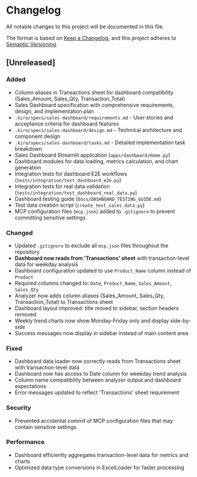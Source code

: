 # Changelog

All notable changes to this project will be documented in this file.

The format is based on [Keep a Changelog](https://keepachangelog.com/en/1.0.0/),
and this project adheres to [Semantic Versioning](https://semver.org/spec/v2.0.0.html).

## [Unreleased]

### Added

- Column aliases in Transactions sheet for dashboard compatibility (Sales_Amount, Sales_Qty, Transaction_Total)
- Sales Dashboard specification with comprehensive requirements, design, and implementation plan
- `.kiro/specs/sales-dashboard/requirements.md` - User stories and acceptance criteria for dashboard features
- `.kiro/specs/sales-dashboard/design.md` - Technical architecture and component design
- `.kiro/specs/sales-dashboard/tasks.md` - Detailed implementation task breakdown
- Sales Dashboard Streamlit application (`apps/dashboard/Home.py`)
- Dashboard modules for data loading, metrics calculation, and chart generation
- Integration tests for dashboard E2E workflows (`tests/integration/test_dashboard_e2e.py`)
- Integration tests for real data validation (`tests/integration/test_dashboard_real_data.py`)
- Dashboard testing guide (`docs/DASHBOARD_TESTING_GUIDE.md`)
- Test data creation script (`create_test_sales_data.py`)
- MCP configuration files (`mcp.json`) added to `.gitignore` to prevent committing sensitive settings

### Changed

- Updated `.gitignore` to exclude all `mcp.json` files throughout the repository
- **Dashboard now reads from 'Transactions' sheet** with transaction-level data for weekday analysis
- Dashboard configuration updated to use `Product_Name` column instead of `Product`
- Required columns changed to: `Date`, `Product_Name`, `Sales_Amount`, `Sales_Qty`
- Analyzer now adds column aliases (Sales_Amount, Sales_Qty, Transaction_Total) to Transactions sheet
- Dashboard layout improved: title moved to sidebar, section headers removed
- Weekly trend charts now show Monday-Friday only and display side-by-side
- Success messages now display in sidebar instead of main content area

### Fixed

- Dashboard data loader now correctly reads from Transactions sheet with transaction-level data
- Dashboard now has access to Date column for weekday trend analysis
- Column name compatibility between analyzer output and dashboard expectations
- Error messages updated to reflect 'Transactions' sheet requirement

### Security

- Prevented accidental commit of MCP configuration files that may contain sensitive settings

### Performance

- Dashboard efficiently aggregates transaction-level data for metrics and charts
- Optimized data type conversions in ExcelLoader for faster processing

